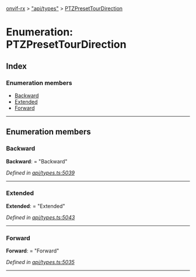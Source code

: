 [onvif-rx](../README.md) > ["api/types"](../modules/_api_types_.md) > [PTZPresetTourDirection](../enums/_api_types_.ptzpresettourdirection.md)

# Enumeration: PTZPresetTourDirection

## Index

### Enumeration members

* [Backward](_api_types_.ptzpresettourdirection.md#backward)
* [Extended](_api_types_.ptzpresettourdirection.md#extended)
* [Forward](_api_types_.ptzpresettourdirection.md#forward)

---

## Enumeration members

<a id="backward"></a>

###  Backward

**Backward**:  = "Backward"

*Defined in [api/types.ts:5039](https://github.com/patrickmichalina/onvif-rx/blob/3ab1739/src/api/types.ts#L5039)*

___
<a id="extended"></a>

###  Extended

**Extended**:  = "Extended"

*Defined in [api/types.ts:5043](https://github.com/patrickmichalina/onvif-rx/blob/3ab1739/src/api/types.ts#L5043)*

___
<a id="forward"></a>

###  Forward

**Forward**:  = "Forward"

*Defined in [api/types.ts:5035](https://github.com/patrickmichalina/onvif-rx/blob/3ab1739/src/api/types.ts#L5035)*

___

